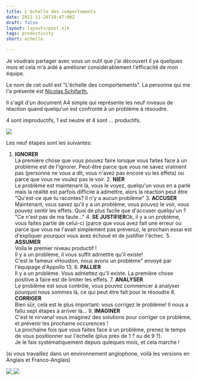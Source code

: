 ```yaml
---
title: L'échelle des comportements
date: 2011-11-26T19:47:00Z
draft: false
layout: layouts/post.njk
tags: productivity
short: echelle

---
```

Je voudrais partager avec vous un outil que j'ai découvert il ya quelques mois et cela m'a aidé à améliorer considérablement  l'efficacité de mon équipe.

Le nom de cet outil est "L'échelle des comportements". La personne qui me l'a présenté est [Nicolas Schifarth.](http://www.jbs-coaching.com/nicolaschilfarth.html)

Il s'agit d'un document A4 simple qui représente les neuf niveaux de réaction quand quelqu'un est confronté à un problème à résoudre.

4 sont improductifs, 1 est neutre et 4 sont ... productifs.

[![](http://4.bp.blogspot.com/-AZsLk9tYqUY/TtFBIlvsymI/AAAAAAABztQ/oMA-7wezAWk/s320/behaviour+scale-fr.jpg)
](http://4.bp.blogspot.com/-AZsLk9tYqUY/TtFBIlvsymI/AAAAAAABztQ/oMA-7wezAWk/s1600/behaviour+scale-fr.jpg)

Les neuf étapes sont les suivantes:

1. **IGNORER**  
   La première chose que vous pouvez faire lorsque vous faites face à un problème est de l'ignorer. Peut-être parce que vous ne savez vraiment pas (personne ne vous a dit, vous n'avez pas encore vu les effets) ou parce que vous ne voulez pas le voir.  2. **NIER**  
   Le problème est maintenant là, vous le voyez, quelqu'un vous en a parlé mais la réalité est parfois difficile à admettre, alors la réaction peut être "Qu'est-ce que tu racontes? Il n'y a aucun problème"  3. **ACCUSER**  
   Maintenant, vous savez qu'il y a un problème, vous pouvez le voir, vous pouvez sentir les effets. Quoi de plus facile que d'accuser quelqu'un ? "Ce n'est pas de ma faute..."  4. **SE JUSTIFIER**Ok, il y a un problème, vous faites partie de celui-ci (parce que vous avez fait une erreur ou parce que vous ne l'avait simplement pas prévenu), le prochain essai est d'expliquer pourquoi vous avez échoué et de justifier l'échec.  5. **ASSUMER**  
   Voila  le premier niveau productif !  
   Il y a un problème, il vous suffit admettre qu'il existe!  
   C'est le fameux «Houston, nous avons un problème" envoyé par l'équipage d'Appollo 13.   6. **PALLIER**  
   Il y a un problème. Vous admettez qu'il existe. La première chose positive à faire est de limiter les effets.  7. **ANALYSER**  
   Le problème est sous contrôle, vous pouvez commencer à analyser pourquoi nous sommes là, ce qui peut être fait pour le résoudre  8. **CORRIGER**  
   Bien sûr, cela est le plus important: vous corrigez le problème! Il nous a fallu sept étapes à arriver là...  9. **IMAGINER**  
   C'est le nirvana! vous imaginez des solutions pour  corriger ce problème, et prévenir les prochaine occurences !  
   La prochaine fois que vous faites face à un problème, prenez le temps de vous positionner sur l'échelle (plus près de 1 ? ou de 9 ?).  
   Je le fais systématiquement depuis quleques mois, et cela marche !

(si vous travaillez dans un environnement anglophone, voilà les versions en Anglais et Franco-Anglais)

[![](http://2.bp.blogspot.com/-DLRBOEhAaFw/TtFBIiGhuLI/AAAAAAABztI/bt-QfzxaD3E/s200/behaviour+scale-en.jpg)
](http://2.bp.blogspot.com/-DLRBOEhAaFw/TtFBIiGhuLI/AAAAAAABztI/bt-QfzxaD3E/s1600/behaviour+scale-en.jpg)[![](http://4.bp.blogspot.com/-9TUb-QhIt6M/TtFBJf_Af-I/AAAAAAABztU/V0507-nPWTs/s200/behaviour+scale-enfr.jpg)
](http://4.bp.blogspot.com/-9TUb-QhIt6M/TtFBJf_Af-I/AAAAAAABztU/V0507-nPWTs/s1600/behaviour+scale-enfr.jpg)